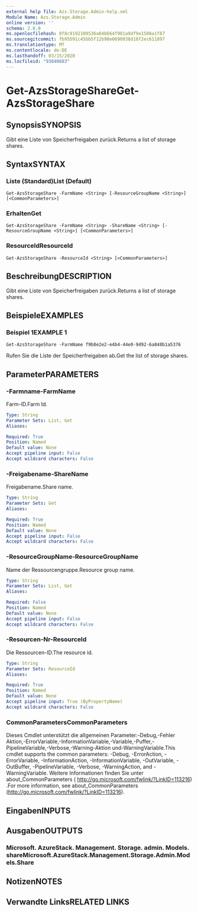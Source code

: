 ```yaml
---
external help file: Azs.Storage.Admin-help.xml
Module Name: Azs.Storage.Admin
online version: ''
schema: 2.0.0
ms.openlocfilehash: 0f8c9192100536a04b664f981a9df9e1508a1f87
ms.sourcegitcommit: fb95591c45bb5f12b98e0690938d18f2ec611897
ms.translationtype: MT
ms.contentlocale: de-DE
ms.lasthandoff: 03/15/2020
ms.locfileid: "93840603"
---
```

# <span data-ttu-id="eb77d-101">Get-AzsStorageShare</span><span class="sxs-lookup"><span data-stu-id="eb77d-101">Get-AzsStorageShare</span></span>

## <span data-ttu-id="eb77d-102">Synopsis</span><span class="sxs-lookup"><span data-stu-id="eb77d-102">SYNOPSIS</span></span>
<span data-ttu-id="eb77d-103">Gibt eine Liste von Speicherfreigaben zurück.</span><span class="sxs-lookup"><span data-stu-id="eb77d-103">Returns a list of storage shares.</span></span>

## <span data-ttu-id="eb77d-104">Syntax</span><span class="sxs-lookup"><span data-stu-id="eb77d-104">SYNTAX</span></span>

### <span data-ttu-id="eb77d-105">Liste (Standard)</span><span class="sxs-lookup"><span data-stu-id="eb77d-105">List (Default)</span></span>
```
Get-AzsStorageShare -FarmName <String> [-ResourceGroupName <String>] [<CommonParameters>]
```

### <span data-ttu-id="eb77d-106">Erhalten</span><span class="sxs-lookup"><span data-stu-id="eb77d-106">Get</span></span>
```
Get-AzsStorageShare -FarmName <String> -ShareName <String> [-ResourceGroupName <String>] [<CommonParameters>]
```

### <span data-ttu-id="eb77d-107">ResourceId</span><span class="sxs-lookup"><span data-stu-id="eb77d-107">ResourceId</span></span>
```
Get-AzsStorageShare -ResourceId <String> [<CommonParameters>]
```

## <span data-ttu-id="eb77d-108">Beschreibung</span><span class="sxs-lookup"><span data-stu-id="eb77d-108">DESCRIPTION</span></span>
<span data-ttu-id="eb77d-109">Gibt eine Liste von Speicherfreigaben zurück.</span><span class="sxs-lookup"><span data-stu-id="eb77d-109">Returns a list of storage shares.</span></span>

## <span data-ttu-id="eb77d-110">Beispiele</span><span class="sxs-lookup"><span data-stu-id="eb77d-110">EXAMPLES</span></span>

### <span data-ttu-id="eb77d-111">Beispiel 1</span><span class="sxs-lookup"><span data-stu-id="eb77d-111">EXAMPLE 1</span></span>
```
Get-AzsStorageShare -FarmName f9b8e2e2-e4b4-44e0-9d92-6a848b1a5376
```

<span data-ttu-id="eb77d-112">Rufen Sie die Liste der Speicherfreigaben ab.</span><span class="sxs-lookup"><span data-stu-id="eb77d-112">Get the list of storage shares.</span></span>

## <span data-ttu-id="eb77d-113">Parameter</span><span class="sxs-lookup"><span data-stu-id="eb77d-113">PARAMETERS</span></span>

### <span data-ttu-id="eb77d-114">-Farmname</span><span class="sxs-lookup"><span data-stu-id="eb77d-114">-FarmName</span></span>
<span data-ttu-id="eb77d-115">Farm-ID.</span><span class="sxs-lookup"><span data-stu-id="eb77d-115">Farm Id.</span></span>

```yaml
Type: String
Parameter Sets: List, Get
Aliases:

Required: True
Position: Named
Default value: None
Accept pipeline input: False
Accept wildcard characters: False
```

### <span data-ttu-id="eb77d-116">-Freigabename</span><span class="sxs-lookup"><span data-stu-id="eb77d-116">-ShareName</span></span>
<span data-ttu-id="eb77d-117">Freigabename.</span><span class="sxs-lookup"><span data-stu-id="eb77d-117">Share name.</span></span>

```yaml
Type: String
Parameter Sets: Get
Aliases:

Required: True
Position: Named
Default value: None
Accept pipeline input: False
Accept wildcard characters: False
```

### <span data-ttu-id="eb77d-118">-ResourceGroupName</span><span class="sxs-lookup"><span data-stu-id="eb77d-118">-ResourceGroupName</span></span>
<span data-ttu-id="eb77d-119">Name der Ressourcengruppe.</span><span class="sxs-lookup"><span data-stu-id="eb77d-119">Resource group name.</span></span>

```yaml
Type: String
Parameter Sets: List, Get
Aliases:

Required: False
Position: Named
Default value: None
Accept pipeline input: False
Accept wildcard characters: False
```

### <span data-ttu-id="eb77d-120">-Resourcen-Nr</span><span class="sxs-lookup"><span data-stu-id="eb77d-120">-ResourceId</span></span>
<span data-ttu-id="eb77d-121">Die Ressourcen-ID.</span><span class="sxs-lookup"><span data-stu-id="eb77d-121">The resource id.</span></span>

```yaml
Type: String
Parameter Sets: ResourceId
Aliases:

Required: True
Position: Named
Default value: None
Accept pipeline input: True (ByPropertyName)
Accept wildcard characters: False
```

### <span data-ttu-id="eb77d-122">CommonParameters</span><span class="sxs-lookup"><span data-stu-id="eb77d-122">CommonParameters</span></span>
<span data-ttu-id="eb77d-123">Dieses Cmdlet unterstützt die allgemeinen Parameter:-Debug,-Fehler Aktion,-ErrorVariable,-InformationVariable,-Variable,-Puffer,-PipelineVariable,-Verbose,-Warning-Aktion und-WarningVariable.</span><span class="sxs-lookup"><span data-stu-id="eb77d-123">This cmdlet supports the common parameters: -Debug, -ErrorAction, -ErrorVariable, -InformationAction, -InformationVariable, -OutVariable, -OutBuffer, -PipelineVariable, -Verbose, -WarningAction, and -WarningVariable.</span></span> <span data-ttu-id="eb77d-124">Weitere Informationen finden Sie unter about_CommonParameters ( http://go.microsoft.com/fwlink/?LinkID=113216) .</span><span class="sxs-lookup"><span data-stu-id="eb77d-124">For more information, see about_CommonParameters (http://go.microsoft.com/fwlink/?LinkID=113216).</span></span>

## <span data-ttu-id="eb77d-125">Eingaben</span><span class="sxs-lookup"><span data-stu-id="eb77d-125">INPUTS</span></span>

## <span data-ttu-id="eb77d-126">Ausgaben</span><span class="sxs-lookup"><span data-stu-id="eb77d-126">OUTPUTS</span></span>

### <span data-ttu-id="eb77d-127">Microsoft. AzureStack. Management. Storage. admin. Models. share</span><span class="sxs-lookup"><span data-stu-id="eb77d-127">Microsoft.AzureStack.Management.Storage.Admin.Models.Share</span></span>

## <span data-ttu-id="eb77d-128">Notizen</span><span class="sxs-lookup"><span data-stu-id="eb77d-128">NOTES</span></span>

## <span data-ttu-id="eb77d-129">Verwandte Links</span><span class="sxs-lookup"><span data-stu-id="eb77d-129">RELATED LINKS</span></span>
